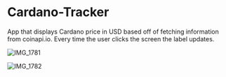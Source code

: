# Cardano-Tracker
App that displays Cardano price in USD based off of fetching information from coinapi.io.
Every time the user clicks the screen the label updates.


![IMG_1781](https://user-images.githubusercontent.com/58782527/180111677-7de8f8ff-8fc4-46a1-aeaf-c31b275a7169.jpg)

![IMG_1782](https://user-images.githubusercontent.com/58782527/180111692-68daba18-b469-4a25-bcba-8c9dc74709e7.PNG)


